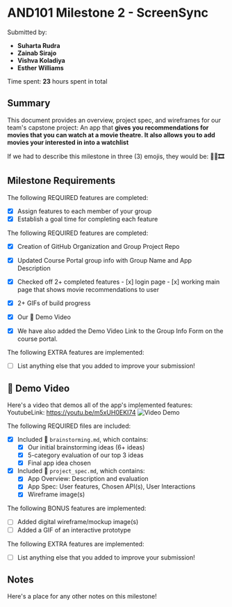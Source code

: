 # AND101 Milestone 2 - **ScreenSync**

Submitted by:
- **Suharta Rudra**
- **Zainab Sirajo**
- **Vishva Koladiya**
- **Esther Williams**

Time spent: **23** hours spent in total

## Summary

This document provides an overview, project spec, and wireframes for our team's capstone project: An app that **gives you recommendations for movies that you can watch at a movie theatre. It also allows you to add movies your interested in into a watchlist**

If we had to describe this milestone in three (3) emojis, they would be: **🍿🎥🎞️**


## Milestone Requirements

<!-- Please be sure to change the [ ] to [x] for any features you completed.  If a feature is not checked [x], you might miss the points for that item! -->
The following REQUIRED features are completed:

- [x] Assign features to each member of your group
- [x] Establish a goal time for completing each feature

The following REQUIRED features are completed:

- [x] Creation of GitHub Organization and Group Project Repo
- [x] Updated Course Portal group info with Group Name and App Description
- [x] Checked off 2+ completed features
      - [x]   login page
      - [x]   working main page that shows movie recommendations to user
- [x] 2+ GIFs of build progress

- [x] Our 🎥 Demo Video
- [x] We have also added the Demo Video Link to the Group Info Form on the course portal.

The following EXTRA features are implemented:

- [ ] List anything else that you added to improve your submission!

## 🎥 Demo Video

Here's a video that demos all of the app's implemented features:
YoutubeLink: https://youtu.be/m5xUH0EKI74
<img src='https://youtu.be/m5xUH0EKI74' title='Video Demo' width='' alt='Video Demo' />


The following REQUIRED files are included:

- [x] Included 📄 `brainstorming.md`, which contains:
  - [x] Our initial brainstorming ideas (6+ ideas)
  - [x] 5-category evaluation of our top 3 ideas
  - [x] Final app idea chosen
- [x] Included 📄 `project_spec.md`, which contains:
  - [x] App Overview: Description and evaluation
  - [x] App Spec: User features, Chosen API(s), User Interactions
  - [x] Wireframe image(s)

The following BONUS features are implemented:

- [ ] Added digital wireframe/mockup image(s)
- [ ] Added a GIF of an interactive prototype

The following EXTRA features are implemented:

- [ ] List anything else that you added to improve your submission!

## Notes

Here's a place for any other notes on this milestone!

